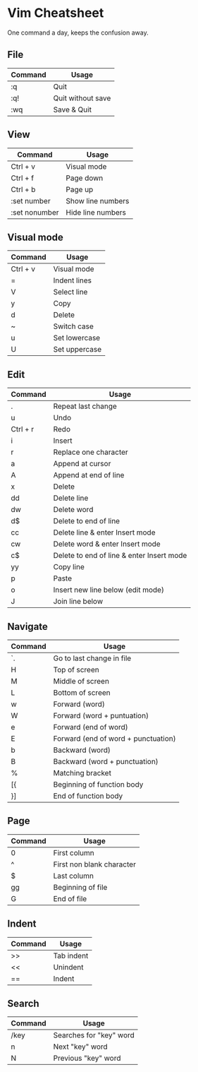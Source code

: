 # Vim Cheatsheet

One command a day, keeps the confusion away. 

## File
| Command       | Usage             |
| ------------- | ----------------- |
| :q            | Quit              |
| :q!           | Quit without save |
| :wq           | Save & Quit       |

## View
| Command       | Usage             |
| ------------- | ----------------- |
| Ctrl + v      | Visual mode       |
| Ctrl + f      | Page down         |
| Ctrl + b      | Page up           |
| :set number   | Show line numbers |
| :set nonumber | Hide line numbers |

## Visual mode
| Command       | Usage                  |
| ------------- | ---------------------- |
| Ctrl + v      | Visual mode            |
| =             | Indent lines           |
| V             | Select line            |
| y             | Copy                   |
| d             | Delete                 |
| ~             | Switch case            |
| u             | Set lowercase          |
| U             | Set uppercase          |

## Edit
| Command       | Usage                                      |
| ------------- | ------------------------------------------ |
| .             | Repeat last change                         |
| u             | Undo                                       |
| Ctrl + r      | Redo                                       |
| i             | Insert                                     |
| r             | Replace one character                      |
| a             | Append at cursor                           |
| A             | Append at end of line                      |
| x             | Delete                                     |
| dd            | Delete line                                |
| dw            | Delete word                                |
| d$            | Delete to end of line                      |
| cc            | Delete line & enter Insert mode            |
| cw            | Delete word & enter Insert mode            |
| c$            | Delete to end of line & enter Insert mode  |
| yy            | Copy line                                  |
| p             | Paste                                      |
| o             | Insert new line below (edit mode)          |
| J             | Join line below                            |

## Navigate
| Command       | Usage                                |
| ------------- | ------------------------------------ |
| `.            | Go to last change in file            |
| H             | Top of screen                        |
| M             | Middle of screen                     |
| L             | Bottom of screen                     |
| w             | Forward (word)                       |
| W             | Forward (word + puntuation)          |
| e             | Forward (end of word)                |
| E             | Forward (end of word + punctuation)  |
| b             | Backward (word)                      |
| B             | Backward (word + punctuation)        |
| %             | Matching bracket                     |
| [{            | Beginning of function body           |
| }]            | End of function body                 |

## Page
| Command       | Usage                          |
| ------------- | ------------------------------ |
| 0             | First column                   |
| ^             | First non blank character      |
| $             | Last column                    |
| gg            | Beginning of file              |
| G             | End of file                    |

## Indent
| Command       | Usage                          |
| ------------- | ------------------------------ |
| >>            | Tab indent                     |
| <<            | Unindent                       |
| ==            | Indent                         |

## Search
| Command       | Usage                          |
| ------------- | ------------------------------ |
| /key          | Searches for "key" word        |
| n             | Next "key" word                |
| N             | Previous "key" word            |
